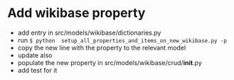 # Add wikibase property
* add entry in src/models/wikibase/dictionaries.py 
* run `$ python  setup_all_properties_and_items_on_new_wikibase.py -p`
* copy the new line with the property to the relevant model
* update also 
* populate the new property in src/models/wikibase/crud/__init__.py
* add test for it